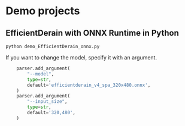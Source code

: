 # Demo projects

## EfficientDerain with ONNX Runtime in Python
```
python demo_EfficientDerain_onnx.py
```

If you want to change the model, specify it with an argument.
```python
    parser.add_argument(
        "--model",
        type=str,
        default='efficientderain_v4_spa_320x480.onnx',
    )
    parser.add_argument(
        "--input_size",
        type=str,
        default='320,480',
    )
```
